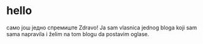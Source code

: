 # hello
само још једно спремиште
Zdravo!  Ja sam vlasnica jednog bloga koji sam sama napravila i želim na tom blogu da postavim oglase.
